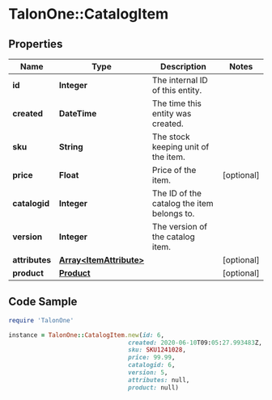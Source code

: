 # TalonOne::CatalogItem

## Properties

Name | Type | Description | Notes
------------ | ------------- | ------------- | -------------
**id** | **Integer** | The internal ID of this entity. | 
**created** | **DateTime** | The time this entity was created. | 
**sku** | **String** | The stock keeping unit of the item. | 
**price** | **Float** | Price of the item. | [optional] 
**catalogid** | **Integer** | The ID of the catalog the item belongs to. | 
**version** | **Integer** | The version of the catalog item. | 
**attributes** | [**Array&lt;ItemAttribute&gt;**](ItemAttribute.md) |  | [optional] 
**product** | [**Product**](Product.md) |  | [optional] 

## Code Sample

```ruby
require 'TalonOne'

instance = TalonOne::CatalogItem.new(id: 6,
                                 created: 2020-06-10T09:05:27.993483Z,
                                 sku: SKU1241028,
                                 price: 99.99,
                                 catalogid: 6,
                                 version: 5,
                                 attributes: null,
                                 product: null)
```


